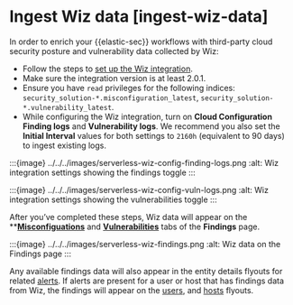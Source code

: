 # Ingest Wiz data [ingest-wiz-data]

In order to enrich your {{elastic-sec}} workflows with third-party cloud security posture and vulnerability data collected by Wiz:

* Follow the steps to [set up the Wiz integration](https://docs.elastic.co/en/integrations/wiz).
* Make sure the integration version is at least 2.0.1.
* Ensure you have `read` privileges for the following indices: `security_solution-*.misconfiguration_latest`, `security_solution-*.vulnerability_latest`.
* While configuring the Wiz integration, turn on **Cloud Configuration Finding logs** and **Vulnerability logs**. We recommend you also set the **Initial Interval** values for both settings to `2160h` (equivalent to 90 days) to ingest existing logs.

:::{image} ../../../images/serverless-wiz-config-finding-logs.png
:alt: Wiz integration settings showing the findings toggle
:::

:::{image} ../../../images/serverless-wiz-config-vuln-logs.png
:alt: Wiz integration settings showing the vulnerabilities toggle
:::

After you’ve completed these steps, Wiz data will appear on the **[**Misconfiguations**](../../../solutions/security/cloud/findings-page.md) and [**Vulnerabilities**](../../../solutions/security/cloud/findings-page-3.md) tabs of the **Findings** page.

:::{image} ../../../images/serverless-wiz-findings.png
:alt: Wiz data on the Findings page
:::

Any available findings data will also appear in the entity details flyouts for related [alerts](../../../solutions/security/detect-and-alert/view-detection-alert-details.md#insights-section). If alerts are present for a user or host that has findings data from Wiz, the findings will appear on the [users](../../../solutions/security/explore/users-page.md#security-users-page-user-details-flyout), and [hosts](../../../solutions/security/explore/hosts-page.md#security-hosts-overview-host-details-flyout) flyouts.
